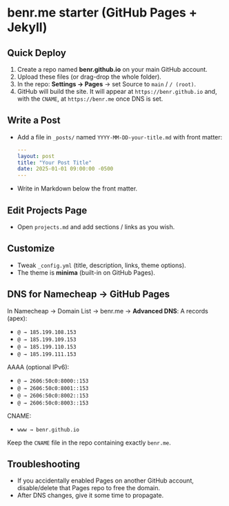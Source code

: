 # benr.me starter (GitHub Pages + Jekyll)

## Quick Deploy
1) Create a repo named **benr.github.io** on your main GitHub account.
2) Upload these files (or drag-drop the whole folder).
3) In the repo: **Settings → Pages** → set Source to `main` / `/ (root)`.
4) GitHub will build the site. It will appear at `https://benr.github.io` and, with the `CNAME`, at `https://benr.me` once DNS is set.

## Write a Post
- Add a file in `_posts/` named `YYYY-MM-DD-your-title.md` with front matter:
  ```yaml
  ---
  layout: post
  title: "Your Post Title"
  date: 2025-01-01 09:00:00 -0500
  ---
  ```
- Write in Markdown below the front matter.

## Edit Projects Page
- Open `projects.md` and add sections / links as you wish.

## Customize
- Tweak `_config.yml` (title, description, links, theme options).
- The theme is **minima** (built-in on GitHub Pages).

## DNS for Namecheap → GitHub Pages
In Namecheap → Domain List → benr.me → **Advanced DNS**:
A records (apex):
- `@ → 185.199.108.153`
- `@ → 185.199.109.153`
- `@ → 185.199.110.153`
- `@ → 185.199.111.153`

AAAA (optional IPv6):
- `@ → 2606:50c0:8000::153`
- `@ → 2606:50c0:8001::153`
- `@ → 2606:50c0:8002::153`
- `@ → 2606:50c0:8003::153`

CNAME:
- `www → benr.github.io`

Keep the `CNAME` file in the repo containing exactly `benr.me`.

## Troubleshooting
- If you accidentally enabled Pages on another GitHub account, disable/delete that Pages repo to free the domain.
- After DNS changes, give it some time to propagate.